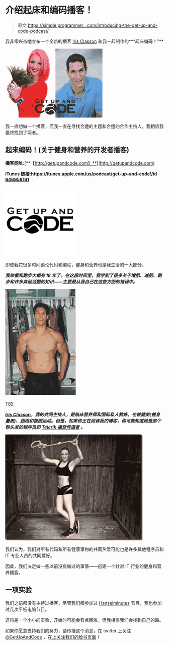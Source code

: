 # 介绍起床和编码播客！

> 原文:[https://simple programmer . com/introducing-the-get-up-and-code-podcast/](https://simpleprogrammer.com/introducing-the-get-up-and-code-podcast/)

我非常兴奋地宣布一个全新的播客 [Iris Classon](http://www.irisclasson.com/) 和我一起制作的**“起床编码！”**



![ep1-image](img/aee7b35bd621fcbbfcb554610bdeb656.png "ep1-image")



我一直想做一个播客，但我一直在寻找合适的主题和合适的合作主持人，我相信我最终找到了两者。

## 起来编码！(关于健身和营养的开发者播客)

**播客网址:**[**【http://getupandcode.com】**](http://getupandcode.com)

**iTunes 链接:**[**https://itunes.apple.com/us/podcast/get-up-and-code!/id 646958161**](https://itunes.apple.com/us/podcast/get-up-and-code!/id646958161)**[](http://getupandcode.com)**

**![logo300x300](img/8791ef9ffb59fd26636f37eca6f18982.png "logo300x300")**

即使我花很多时间谈论代码和编程，健身和营养也是我生活的一大部分。

***我举重和跑步大概有 18 年了。在这段时间里，我学到了很多关于增肌、减肥、跑步和许多其他话题的知识——主要是从我自己在这些方面的错误中。***[](https://simpleprogrammer.com/wp-content/uploads/2013/05/john-fit-Mobile.jpg)

![john-fit (Mobile)](img/8ff26fc30295381e7d29864f90332575.png "john-fit (Mobile)")

[T8】](https://simpleprogrammer.com/wp-content/uploads/2013/05/john-fit-Mobile.jpg)

[***Iris Classon***](http://www.irisclasson.com/)***，我的共同主持人，是临床营养师和国际私人教练，也做健美(健身量表)、超跑和极限运动。但是，如果你正在阅读我的博客，你可能知道她是那个粉头发的程序员和*** [***Telerik 福音传道者***](http://www.telerik.com/community/evangelists/iris-classon.aspx) ***。**[](https://simpleprogrammer.com/wp-content/uploads/2013/05/iris_classon_fitness-Mobile.jpg)*

*![iris_classon_fitness (Mobile)](img/6897737be41f61bda928f9145a532c81.png "iris_classon_fitness (Mobile)")*

*[](https://simpleprogrammer.com/wp-content/uploads/2013/05/iris_classon_fitness-Mobile.jpg)*

我们认为，我们对所有代码和所有健康事物的共同热爱可能也是许多其他程序员和 IT 专业人员的共同爱好。

因此，我们决定做一些以前没有做过的事情——创建一个针对 IT 行业的健身和营养播客。

## 一项实验

我们之前都没有主持过播客，尽管我们都参加过 [Hanselminutes](http://hanselminutes.com/) 节目，我也参加过几次平板电脑节目。

这将是一个小小的实验，开始时可能会有点困难，但我相信我们会找到自己的路。

如果你愿意支持我们的努力，请传播这个消息，在 twitter 上关注 [@GetUpAndCode](https://twitter.com/getupandcode) ，在[上关注我们的脸书页面](https://www.facebook.com/pages/Get-Up-And-Code-Podcast/569336663087180?ref=tn_tnmn)！